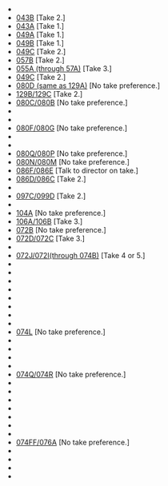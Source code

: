 * [](007A-007B--ATake02BTake04--.md)
* [043B](043B--Take02--.md) [Take 2.]
* [043A](043A--Take01--.md) [Take 1.]
* [049A](049A--Take01--.md) [Take 1.]
* [049B](049B--Take01--.md) [Take 1.]
* [049C](049C--Take02--.md) [Take 2.]
* [057B](057B--Take02--.md) [Take 2.]
* [055A (through 57A)](055A-057A--Take03--.md) [Take 3.]
* [049C](049C--Take02--.md) [Take 2.]
* [080D (same as 129A)](080D-129A--NoPref.--.md) [No take preference.]
* [129B/129C](129B-C--Take02--.md) [Take 2.]
* [080C/080B](080C-080B.md) [No take preference.]
* [](080A.md)
* [](080E--Take02-03--.md)
* [080F/080G](080F-080G.md) [No take preference.]
* [](080H-080I--Take01--.md)
* [](080L-080K--NoPref.--.md)
* [080Q/080P](080Q-080P--NoPref.--.md) [No take preference.]
* [080N/080M](080N-080M.md) [No take preference.]
* [086F/086E](086F-086E--TalkToDir.--.md) [Talk to director on take.]
* [086D/086C](086D-086C--Take02--.md) [Take 2.]
* [](097B--Take02--.md)
* [097C/099D](097C-099D--Take02--.md) [Take 2.]
* [](102B.md)
* [104A](104A.md) [No take preference.]
* [106A/106B](106A-106B--Take03--.md) [Take 3.]
* [072B](072B.md) [No take preference.]
* [072D/072C](072D-072C--Take03--.md) [Take 3.]
* [](072G--Take04--.md)
* [072J/072I(through 074B)](072J-072I-074B--Take04-05--.md) [Take 4 or 5.]
* [](072K--NoPref.--.md)
* [](072H--NoPref.--.md)
* [](074-C--Take01--.md)
* [](074-D--NoPref.--.md)
* [](074-E--NoPref.--.md)
* [](074-F--NoPref.--.md)
* [](074-H-074-G--NoPref.--.md)
* [](074-H-1--Take01--.md)
* [074L](074-L.md) [No take preference.]
* [](074-J--NoPref.--.md)
* [](074-K--Take03--.md)
* [](074-P.md)
* [](074-M.md)
* [074Q/074R](074-Q--074-R.md) [No take preference.]
* [](074-V--074-T--Take02--.md)
* [](074-U-074-S--NoPref.--.md)
* [](074-W.md)
* [](074-Y--074-X.md)
* [](074-Z--Take02--.md)
* [](074CC.md)
* [](074DD.md)
* [074FF/076A](074FF--076A.md) [No take preference.]
* [](076F--NoPref.--.md)
* [](076B--Take01--.md)
* [](076D--Take01--.md)
* [](076G--Take02--.md)
